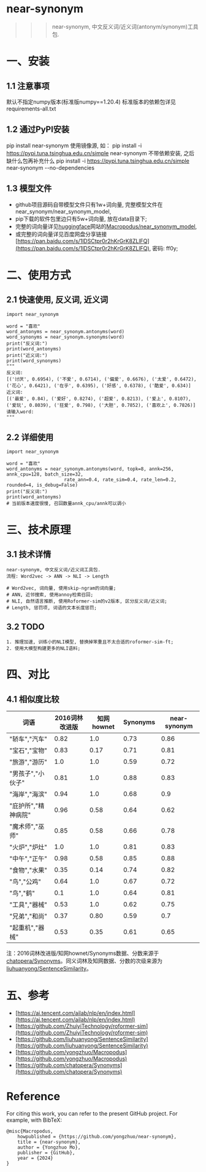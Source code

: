 # near-synonym
>>> near-synonym, 中文反义词/近义词(antonym/synonym)工具包.

# 一、安装
## 1.1 注意事项
   默认不指定numpy版本(标准版numpy==1.20.4)
   标准版本的依赖包详见 requirements-all.txt
   
## 1.2 通过PyPI安装
   pip install near-synonym
   使用镜像源, 如：
   pip install -i https://pypi.tuna.tsinghua.edu.cn/simple near-synonym
   不带依赖安装, 之后缺什么包再补充什么
   pip install -i https://pypi.tuna.tsinghua.edu.cn/simple near-synonym --no-dependencies
   
## 1.3 模型文件
 - github项目源码自带模型文件只有1w+词向量, 完整模型文件在near_synonym/near_synonym_model, 
 - pip下载的软件包里边只有5w+词向量, 放在data目录下;
 - 完整的词向量详见[huggingface](https://huggingface.co/)网站的[Macropodus/near_synonym_model](https://huggingface.co/Macropodus/near_synonym_model), 
 - 或完整的词向量详见百度网盘分享链接[https://pan.baidu.com/s/1lDSCtpr0r2hKrGrK8ZLlFQ](https://pan.baidu.com/s/1lDSCtpr0r2hKrGrK8ZLlFQ), 密码: ff0y;



# 二、使用方式

## 2.1 快速使用, 反义词, 近义词
```python3
import near_synonym

word = "喜欢"
word_antonyms = near_synonym.antonyms(word)
word_synonyms = near_synonym.synonyms(word)
print("反义词:")
print(word_antonyms)
print("近义词:")
print(word_synonyms)
"""
反义词:
[('讨厌', 0.6954), ('不爱', 0.6714), ('偏爱', 0.6676), ('太爱', 0.6472), ('花心', 0.6421), ('在乎', 0.6395), ('好感', 0.6378), ('酷爱', 0.634)]
近义词:
[('最爱', 0.84), ('爱好', 0.8274), ('超爱', 0.8213), ('爱上', 0.8107), ('爱玩', 0.8039), ('狂爱', 0.798), ('大胆', 0.7852), ('喜欢上', 0.7826)]
请输入word:
"""
```


## 2.2 详细使用
```python3
import near_synonym

word = "喜欢"
word_antonyms = near_synonym.antonyms(word, topk=8, annk=256, annk_cpu=128, batch_size=32,
                     rate_ann=0.4, rate_sim=0.4, rate_len=0.2, rounded=4, is_debug=False)
print("反义词:")
print(word_antonyms)
# 当前版本速度很慢, 召回数量annk_cpu/annk可以调小
```


# 三、技术原理
## 3.1 技术详情
```
near-synonym, 中文反义词/近义词工具包.
流程: Word2vec -> ANN -> NLI -> Length

# Word2vec, 词向量, 使用skip-ngram的词向量;
# ANN, 近邻搜索, 使用annoy检索召回;
# NLI, 自然语言推断, 使用Roformer-sim的v2版本, 区分反义词/近义词;
# Length, 惩罚项, 词语的文本长度惩罚;
```

## 3.2 TODO
```
1. 推理加速, 训练小的NLI模型, 替换掉笨重且不太合适的roformer-sim-ft;
2. 使用大模型构建更多的NLI语料;
```

# 四、对比
## 4.1 相似度比较
| 词语           | 2016词林改进版  | 知网hownet      | Synonyms        | near-synonym   | 
|--------------|-----------------|---------------|-----------------| ----------------- |
| "轿车","汽车"    | 0.82 | 1.0 | 0.73 | 0.86 | 
| "宝石","宝物"    | 0.83 | 0.17 | 0.71 | 0.81 |
| "旅游","游历"    | 1.0 | 1.0 | 0.59 | 0.72 | 
| "男孩子","小伙子"  | 0.81 | 1.0 | 0.88 | 0.83 |
| "海岸","海滨"    | 0.94 | 1.0 | 0.68 | 0.9 | 
| "庇护所","精神病院" | 0.96 | 0.58 | 0.64 | 0.62 |
| "魔术师","巫师"   | 0.85 | 0.58 | 0.66 | 0.78 |
| "火炉","炉灶"    | 1.0 | 1.0 | 0.81 | 0.83 | 
| "中午","正午"    | 0.98 | 0.58 | 0.85 | 0.88 |
| "食物","水果"    | 0.35 | 0.14 | 0.74 | 0.82 |
| "鸟","公鸡"     | 0.64 | 1.0 | 0.67 | 0.72 | 
| "鸟","鹤"     | 0.1 | 1.0 | 0.64 | 0.81 | 
| "工具","器械"    | 0.53 | 1.0 | 0.62 | 0.75 |
| "兄弟","和尚"    | 0.37 | 0.80 | 0.59 | 0.7 |
| "起重机","器械"   | 0.53 | 0.35 | 0.61 | 0.65 |
注：2016词林改进版/知网hownet/Synonyms数据、分数来源于[chatopera/Synonyms](https://github.com/chatopera/Synonyms)。同义词林及知网数据、分数的次级来源为[liuhuanyong/SentenceSimilarity](https://github.com/liuhuanyong/SentenceSimilarity)。


# 五、参考
 - [https://ai.tencent.com/ailab/nlp/en/index.html](https://ai.tencent.com/ailab/nlp/en/index.html)
 - [https://github.com/ZhuiyiTechnology/roformer-sim](https://github.com/ZhuiyiTechnology/roformer-sim)
 - [https://github.com/liuhuanyong/SentenceSimilarity](https://github.com/liuhuanyong/SentenceSimilarity)
 - [https://github.com/yongzhuo/Macropodus](https://github.com/yongzhuo/Macropodus)
 - [https://github.com/chatopera/Synonyms](https://github.com/chatopera/Synonyms)

# Reference
For citing this work, you can refer to the present GitHub project. For example, with BibTeX:
```
@misc{Macropodus,
    howpublished = {https://github.com/yongzhuo/near-synonym},
    title = {near-synonym},
    author = {Yongzhuo Mo},
    publisher = {GitHub},
    year = {2024}
}
```

